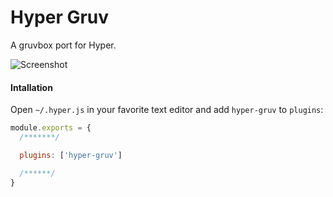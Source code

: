 # Hyper Gruv
A gruvbox port for Hyper.

![Screenshot](https://i.imgur.com/loZNWSc.png)

#### Intallation
Open `~/.hyper.js` in your favorite text editor and add `hyper-gruv` to
`plugins`:

```javascript
module.exports = {
  /*******/ 

  plugins: ['hyper-gruv']

  /******/
}
```


